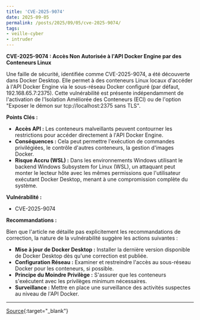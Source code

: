 ```yaml
---
title: 'CVE-2025-9074'
date: 2025-09-05
permalink: /posts/2025/09/05/cve-2025-9074/
tags:
- veille-cyber
- intruder
---
```

**CVE-2025-9074 : Accès Non Autorisée à l'API Docker Engine par des Conteneurs Linux**

Une faille de sécurité, identifiée comme CVE-2025-9074, a été découverte dans Docker Desktop. Elle permet à des conteneurs Linux locaux d'accéder à l'API Docker Engine via le sous-réseau Docker configuré (par défaut, 192.168.65.7:2375). Cette vulnérabilité est présente indépendamment de l'activation de l'Isolation Améliorée des Conteneurs (ECI) ou de l'option "Exposer le démon sur tcp://localhost:2375 sans TLS".

**Points Clés :**

*   **Accès API :** Les conteneurs malveillants peuvent contourner les restrictions pour accéder directement à l'API Docker Engine.
*   **Conséquences :** Cela peut permettre l'exécution de commandes privilégiées, le contrôle d'autres conteneurs, la gestion d'images Docker.
*   **Risque Accru (WSL) :** Dans les environnements Windows utilisant le backend Windows Subsystem for Linux (WSL), un attaquant peut monter le lecteur hôte avec les mêmes permissions que l'utilisateur exécutant Docker Desktop, menant à une compromission complète du système.

**Vulnérabilité :**

*   CVE-2025-9074

**Recommandations :**

Bien que l'article ne détaille pas explicitement les recommandations de correction, la nature de la vulnérabilité suggère les actions suivantes :

*   **Mise à jour de Docker Desktop :** Installer la dernière version disponible de Docker Desktop dès qu'une correction est publiée.
*   **Configuration Réseau :** Examiner et restreindre l'accès au sous-réseau Docker pour les conteneurs, si possible.
*   **Principe du Moindre Privilège :** S'assurer que les conteneurs s'exécutent avec les privilèges minimum nécessaires.
*   **Surveillance :** Mettre en place une surveillance des activités suspectes au niveau de l'API Docker.

---
[Source](https://cvemon.intruder.io/cves/CVE-2025-9074){:target="_blank"}
